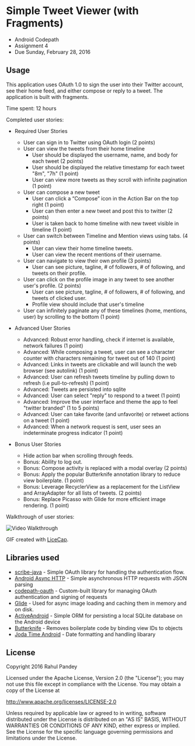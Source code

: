 # Simple Tweet Viewer (with Fragments)

- Android Codepath
- Assignment 4
- Due Sunday, February 28, 2016

## Usage

This application uses OAuth 1.0 to sign the user into their Twitter account, see their home feed, and either compose or reply to a tweet. The application is built with fragments. 

Time spent: 12 hours

Completed user stories:

* Required User Stories
	* User can sign in to Twitter using OAuth login (2 points)
	* User can view the tweets from their home timeline
		* User should be displayed the username, name, and body for each tweet (2 points)
		* User should be displayed the relative timestamp for each tweet "8m", "7h" (1 point)
		* User can view more tweets as they scroll with infinite pagination (1 point)
	* User can compose a new tweet
		* User can click a “Compose” icon in the Action Bar on the top right (1 point)
		* User can then enter a new tweet and post this to twitter (2 points)
		* User is taken back to home timeline with new tweet visible in timeline (1 point)
	* User can switch between Timeline and Mention views using tabs. (4 points)
	    * User can view their home timeline tweets.
        * User can view the recent mentions of their username.
    * User can navigate to view their own profile (3 points)
        * User can see picture, tagline, # of followers, # of following, and tweets on their profile.
    * User can click on the profile image in any tweet to see another user's profile. (2 points)
        * User can see picture, tagline, # of followers, # of following, and tweets of clicked user.
        * Profile view should include that user's timeline
    * User can infinitely paginate any of these timelines (home, mentions, user) by scrolling to the bottom (1 point)

* Advanced User Stories
    * Advanced: Robust error handling, check if internet is available, network failures (1 point)
    * Advanced: While composing a tweet, user can see a character counter with characters remaining for tweet out of 140 (1 point)
    * Advanced: Links in tweets are clickable and will launch the web browser (see autolink) (1 point)
    * Advanced: User can refresh tweets timeline by pulling down to refresh (i.e pull-to-refresh) (1 point)
    * Advanced: Tweets are persisted into sqlite
    * Advanced: User can select "reply" to respond to a tweet (1 point)
    * Advanced: Improve the user interface and theme the app to feel "twitter branded" (1 to 5 points)
    * Advanced: User can take favorite (and unfavorite) or retweet actions on a tweet (1 point)
    * Advanced: When a network request is sent, user sees an indeterminate progress indicator (1 point)

* Bonus User Stories
    * Hide action bar when scrolling through feeds.
    * Bonus: Ability to log out.
    * Bonus: Compose activity is replaced with a modal overlay (2 points)
    * Bonus: Apply the popular Butterknife annotation library to reduce view boilerplate. (1 point)
    * Bonus: Leverage RecyclerView as a replacement for the ListView and ArrayAdapter for all lists of tweets. (2 points)
    * Bonus: Replace Picasso with Glide for more efficient image rendering. (1 point)

Walkthrough of user stories:

![Video Walkthrough](simple_twitter_walkthrough2.gif)

GIF created with [LiceCap](http://www.cockos.com/licecap/).

## Libraries used

 * [scribe-java](https://github.com/fernandezpablo85/scribe-java) - Simple OAuth library for handling the authentication flow.
 * [Android Async HTTP](https://github.com/loopj/android-async-http) - Simple asynchronous HTTP requests with JSON parsing
 * [codepath-oauth](https://github.com/thecodepath/android-oauth-handler) - Custom-built library for managing OAuth authentication and signing of requests
 * [Glide](https://github.com/bumptech/glide) - Used for async image loading and caching them in memory and on disk.
 * [ActiveAndroid](https://github.com/pardom/ActiveAndroid) - Simple ORM for persisting a local SQLite database on the Android device
 * [Butterknife](http://jakewharton.github.io/butterknife/) - Removes boilerplate code by binding view IDs to objects
 * [Joda Time Android](https://github.com/dlew/joda-time-android) - Date formatting and handling libarary


## License

Copyright 2016 Rahul Pandey

Licensed under the Apache License, Version 2.0 (the "License"); you may not use this file except in compliance with the License. You may obtain a copy of the License at

http://www.apache.org/licenses/LICENSE-2.0

Unless required by applicable law or agreed to in writing, software distributed under the License is distributed on an "AS IS" BASIS, WITHOUT WARRANTIES OR CONDITIONS OF ANY KIND, either express or implied. See the License for the specific language governing permissions and limitations under the License.